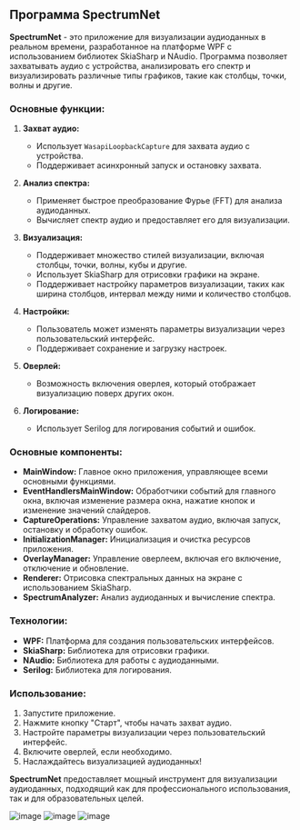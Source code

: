 ## Программа SpectrumNet

**SpectrumNet** - это приложение для визуализации аудиоданных в реальном времени, разработанное на платформе WPF с использованием библиотек SkiaSharp и NAudio. Программа позволяет захватывать аудио с устройства, анализировать его спектр и визуализировать различные типы графиков, такие как столбцы, точки, волны и другие.

### Основные функции:

1. **Захват аудио:**
   - Использует `WasapiLoopbackCapture` для захвата аудио с устройства.
   - Поддерживает асинхронный запуск и остановку захвата.

2. **Анализ спектра:**
   - Применяет быстрое преобразование Фурье (FFT) для анализа аудиоданных.
   - Вычисляет спектр аудио и предоставляет его для визуализации.

3. **Визуализация:**
   - Поддерживает множество стилей визуализации, включая столбцы, точки, волны, кубы и другие.
   - Использует SkiaSharp для отрисовки графики на экране.
   - Поддерживает настройку параметров визуализации, таких как ширина столбцов, интервал между ними и количество столбцов.

4. **Настройки:**
   - Пользователь может изменять параметры визуализации через пользовательский интерфейс.
   - Поддерживает сохранение и загрузку настроек.

5. **Оверлей:**
   - Возможность включения оверлея, который отображает визуализацию поверх других окон.

6. **Логирование:**
   - Использует Serilog для логирования событий и ошибок.

### Основные компоненты:

- **MainWindow:** Главное окно приложения, управляющее всеми основными функциями.
- **EventHandlersMainWindow:** Обработчики событий для главного окна, включая изменение размера окна, нажатие кнопок и изменение значений слайдеров.
- **CaptureOperations:** Управление захватом аудио, включая запуск, остановку и обработку ошибок.
- **InitializationManager:** Инициализация и очистка ресурсов приложения.
- **OverlayManager:** Управление оверлеем, включая его включение, отключение и обновление.
- **Renderer:** Отрисовка спектральных данных на экране с использованием SkiaSharp.
- **SpectrumAnalyzer:** Анализ аудиоданных и вычисление спектра.

### Технологии:

- **WPF:** Платформа для создания пользовательских интерфейсов.
- **SkiaSharp:** Библиотека для отрисовки графики.
- **NAudio:** Библиотека для работы с аудиоданными.
- **Serilog:** Библиотека для логирования.

### Использование:

1. Запустите приложение.
2. Нажмите кнопку "Старт", чтобы начать захват аудио.
3. Настройте параметры визуализации через пользовательский интерфейс.
4. Включите оверлей, если необходимо.
5. Наслаждайтесь визуализацией аудиоданных!

**SpectrumNet** предоставляет мощный инструмент для визуализации аудиоданных, подходящий как для профессионального использования, так и для образовательных целей.

![image](https://github.com/user-attachments/assets/66291e7c-4807-474b-87b4-67e067baa3fd)
![image](https://github.com/user-attachments/assets/9210c8e0-f857-48a0-b2c8-a53bc3023b78)
![image](https://github.com/user-attachments/assets/0608add7-c2fe-4866-a779-7140d5ef09ad)


